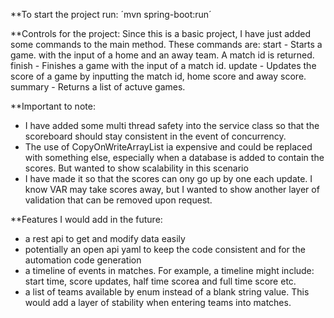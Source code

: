 **To start the project run: 
´mvn spring-boot:run´

**Controls for the project: 
Since this is a basic project, I have just added some commands to the main method. 
These commands are: 
start - Starts a game. with the input of a home and an away team. A match id is returned. 
finish - Finishes a game with the input of a match id. 
update - Updates the score of a game by inputting the match id, home score and away score. 
summary - Returns a list of actuve games. 

**Important to note: 
- I have added some multi thread safety into the service class so that the scoreboard should stay consistent in the event of concurrency.
- The use of CopyOnWriteArrayList ia expensive and could be replaced with something else, especially when a database is added to contain the scores. But wanted to show scalability in this scenario
- I have made it so that the scores can ony go up by one each update. I know VAR may take scores away, but I wanted to show another layer of validation that can be removed upon request. 

**Features I would add in the future:
- a rest api to get and modify data easily
- potentially an open api yaml to keep the code consistent and for the automation code generation
- a timeline of events in matches. For example, a timeline might include: start time, score updates, half time scorea and full time score etc.
- a list of teams available by enum instead of a blank string value. This would add a layer of stability when entering teams into matches.

  
